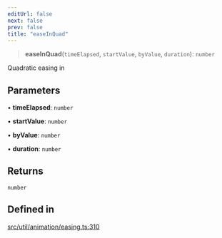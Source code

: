 ```yaml
---
editUrl: false
next: false
prev: false
title: "easeInQuad"
---
```


> **easeInQuad**(`timeElapsed`, `startValue`, `byValue`, `duration`): `number`

Quadratic easing in

## Parameters

• **timeElapsed**: `number`

• **startValue**: `number`

• **byValue**: `number`

• **duration**: `number`

## Returns

`number`

## Defined in

[src/util/animation/easing.ts:310](https://github.com/fabricjs/fabric.js/blob/v6.0.0-rc4/src/util/animation/easing.ts#L310)
